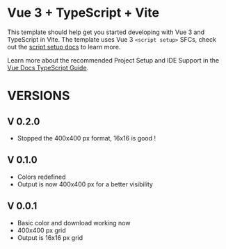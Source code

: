 # Vue 3 + TypeScript + Vite

This template should help get you started developing with Vue 3 and TypeScript in Vite. The template uses Vue 3 `<script setup>` SFCs, check out the [script setup docs](https://v3.vuejs.org/api/sfc-script-setup.html#sfc-script-setup) to learn more.

Learn more about the recommended Project Setup and IDE Support in the [Vue Docs TypeScript Guide](https://vuejs.org/guide/typescript/overview.html#project-setup).


# VERSIONS

## V 0.2.0

- Stopped the 400x400 px format, 16x16 is good !

## V 0.1.0

- Colors redefined
- Output is now 400x400 px for a better visibility

## V 0.0.1

- Basic color and download working now
- 400x400 px grid
- Output is 16x16 px grid
